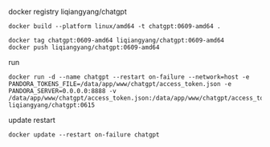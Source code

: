 docker registry liqiangyang/chatgpt

```shell
docker build --platform linux/amd64 -t chatgpt:0609-amd64 .
```

```shell
docker tag chatgpt:0609-amd64 liqiangyang/chatgpt:0609-amd64
docker push liqiangyang/chatgpt:0609-amd64
```

run
```shell
docker run -d --name chatgpt --restart on-failure --network=host -e PANDORA_TOKENS_FILE=/data/app/www/chatgpt/access_token.json -e PANDORA_SERVER=0.0.0.0:8888 -v /data/app/www/chatgpt/access_token.json:/data/app/www/chatgpt/access_token.json liqiangyang/chatgpt:0615
```

update restart
```shell
docker update --restart on-failure chatgpt
```
